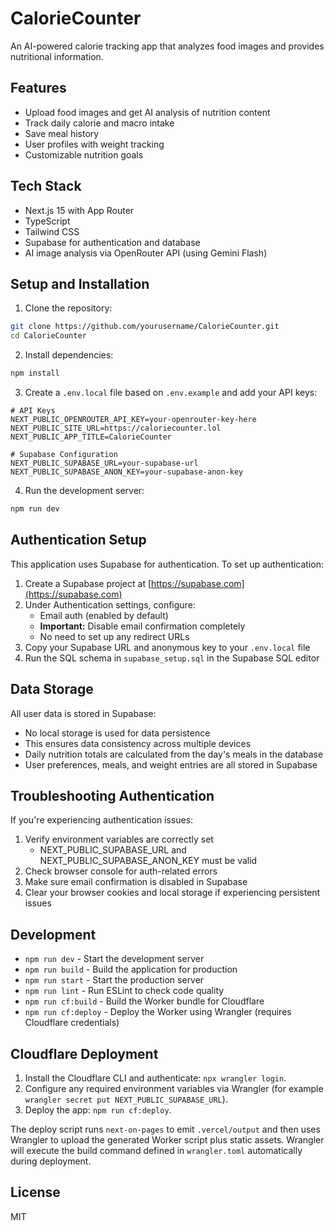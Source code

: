 # CalorieCounter

An AI-powered calorie tracking app that analyzes food images and provides nutritional information.

## Features

- Upload food images and get AI analysis of nutrition content
- Track daily calorie and macro intake
- Save meal history
- User profiles with weight tracking
- Customizable nutrition goals

## Tech Stack

- Next.js 15 with App Router
- TypeScript
- Tailwind CSS
- Supabase for authentication and database
- AI image analysis via OpenRouter API (using Gemini Flash)

## Setup and Installation

1. Clone the repository:
```bash
git clone https://github.com/yourusername/CalorieCounter.git
cd CalorieCounter
```

2. Install dependencies:
```bash
npm install
```

3. Create a `.env.local` file based on `.env.example` and add your API keys:
```
# API Keys
NEXT_PUBLIC_OPENROUTER_API_KEY=your-openrouter-key-here
NEXT_PUBLIC_SITE_URL=https://caloriecounter.lol
NEXT_PUBLIC_APP_TITLE=CalorieCounter

# Supabase Configuration
NEXT_PUBLIC_SUPABASE_URL=your-supabase-url
NEXT_PUBLIC_SUPABASE_ANON_KEY=your-supabase-anon-key
```

4. Run the development server:
```bash
npm run dev
```

## Authentication Setup

This application uses Supabase for authentication. To set up authentication:

1. Create a Supabase project at [https://supabase.com](https://supabase.com)
2. Under Authentication settings, configure:
   - Email auth (enabled by default)
   - **Important:** Disable email confirmation completely
   - No need to set up any redirect URLs
3. Copy your Supabase URL and anonymous key to your `.env.local` file
4. Run the SQL schema in `supabase_setup.sql` in the Supabase SQL editor

## Data Storage

All user data is stored in Supabase:
- No local storage is used for data persistence
- This ensures data consistency across multiple devices
- Daily nutrition totals are calculated from the day's meals in the database
- User preferences, meals, and weight entries are all stored in Supabase

## Troubleshooting Authentication

If you're experiencing authentication issues:

1. Verify environment variables are correctly set
   - NEXT_PUBLIC_SUPABASE_URL and NEXT_PUBLIC_SUPABASE_ANON_KEY must be valid
2. Check browser console for auth-related errors
3. Make sure email confirmation is disabled in Supabase
4. Clear your browser cookies and local storage if experiencing persistent issues

## Development

- `npm run dev` - Start the development server
- `npm run build` - Build the application for production
- `npm run start` - Start the production server
- `npm run lint` - Run ESLint to check code quality
- `npm run cf:build` - Build the Worker bundle for Cloudflare
- `npm run cf:deploy` - Deploy the Worker using Wrangler (requires Cloudflare credentials)

## Cloudflare Deployment

1. Install the Cloudflare CLI and authenticate: `npx wrangler login`.
2. Configure any required environment variables via Wrangler (for example `wrangler secret put NEXT_PUBLIC_SUPABASE_URL`).
3. Deploy the app: `npm run cf:deploy`.

The deploy script runs `next-on-pages` to emit `.vercel/output` and then uses Wrangler to upload the generated Worker script plus static assets. Wrangler will execute the build command defined in `wrangler.toml` automatically during deployment.

## License

MIT
